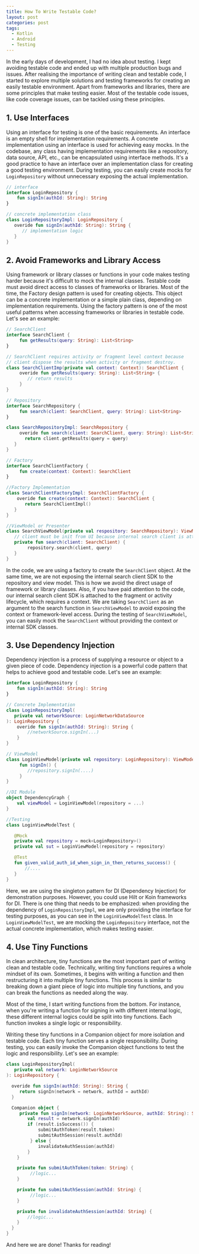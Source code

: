 ```yaml
---
title: How To Write Testable Code?
layout: post
categories: post
tags:
  - Kotlin
  - Android
  - Testing
---
```


In the early days of development, I had no idea about testing. I kept avoiding testable code and ended up with multiple production bugs and issues. After realising the importance of writing clean and testable code, I started to explore multiple solutions and testing frameworks for creating an easily testable environment. Apart from frameworks and libraries, there are some principles that make testing easier. Most of the testable code issues, like code coverage issues, can be tackled using these principles.

## 1. Use Interfaces

Using an interface for testing is one of the basic requirements. An interface is an empty shell for implementation requirements. A concrete implementation using an interface is used for achieving easy mocks. In the codebase, any class having implementation requirements like a repository, data source, API, etc., can be encapsulated using interface methods. It's a good practice to have an interface over an implementation class for creating a good testing environment. During testing, you can easily create mocks for `LoginRepository` without unnecessary exposing the actual implementation.

```kotlin
// interface
interface LoginRepository {
    fun signIn(authId: String): String
}

// concrete implementation class
class LoginRepositoryImpl: LoginRepository {
   overide fun signIn(authId: String): String {
      // implementation logic
   }
}
```


## 2. Avoid Frameworks and Library Access

Using framework or library classes or functions in your code makes testing harder because it's difficult to mock the internal classes. Testable code must avoid direct access to classes of frameworks or libraries. Most of the time, the Factory design pattern is used for creating objects. This object can be a concrete implementation or a simple plain class, depending on implementation requirements. Using the factory pattern is one of the most useful patterns when accessing frameworks or libraries in testable code. Let's see an example:

```kotlin
// SearchClient
interface SearchClient {
     fun getResults(query: String): List<String>
}

// SearchClient requires activity or fragment level context because
// client dispose the results when activity or fragment destroy.
class SearchClientImp(private val context: Context): SearchClient {
     overide fun getResults(query: String): List<String> {
        // return results
     }
}

// Repository
interface SearchRepository {
     fun search(client: SearchClient, query: String): List<String>
}

class SearchRepositoryImpl: SearchRepository {
     overide fun search(client: SearchClient, query: String): List<String> {
       return client.getResults(query = query)
   }
} 

// Factory
interface SearchClientFactory {
     fun create(context: Context): SearchClient
}

//Factory Implementation
class SearchClientFactoryImpl: SearchClientFactory {
    overide fun create(context: Context): SearchClient {
       return SearchClientImpl()
   }
}

//ViewModel or Presenter
class SearchViewModel(private val respository: SearchRepository): ViewModel() {
   // client must be init from UI because internal search client is attached to context.
   private fun search(client: SearchClient) {
        repository.search(client, query)
   }
}
```

In the code, we are using a factory to create the `SearchClient` object. At the same time, we are not exposing the internal search client SDK to the repository and view model. This is how we avoid the direct usage of framework or library classes. Also, if you have paid attention to the code, our internal search client SDK is attached to the fragment or activity lifecycle, which requires a context. We are taking `SearchClient` as an argument to the search function in `SearchViewModel` to avoid exposing the context or framework-level access. During the testing of `SearchViewModel`, you can easily mock the `SearchClient` without providing the context or internal SDK classes.

## 3. Use Dependency Injection

Dependency injection is a process of supplying a resource or object to a given piece of code. Dependency injection is a powerful code pattern that helps to achieve good and testable code. Let's see an example:

```kotlin
interface LoginRepository {
    fun signIn(authId: String): String
}

// Concrete Implementation
class LoginRepositoryImpl(
   private val networkSource: LoginNetworkDataSource
): LoginRepository {
    overide fun signIn(authId: String): String {
        //networkSource.signIn(...)
    }
}

// ViewModel
class LoginViewModel(private val repository: LoginRepository): ViewModel() {
     fun signIn() {
        //repository.signIn(....)
     }
}

//DI Module
object DependencyGraph {
    val viewModel = LoginViewModel(repository = ...)
}

//Testing
class LoginViewModelTest {

   @Mock
   private val repository = mock<LoginRepository>()
   private val sut = LoginViewModel(repository = repository)

   @Test
   fun given_valid_auth_id_when_sign_in_then_returns_success() {
       //....
   }
}
```

Here, we are using the singleton pattern for DI (Dependency Injection) for demonstration purposes. However, you could use Hilt or Koin frameworks for DI. There is one thing that needs to be emphasized: when providing the dependency of `LoginRepositoryImpl`, we are only providing the interface for testing purposes, as you can see in the `LoginViewModelTest` class. In `LoginViewModelTest`, we are mocking the `LoginRepository` interface, not the actual concrete implementation, which makes testing easier.

## 4. Use Tiny Functions

In clean architecture, tiny functions are the most important part of writing clean and testable code. Technically, writing tiny functions requires a whole mindset of its own. Sometimes, it begins with writing a function and then restructuring it into multiple tiny functions. This process is similar to breaking down a giant piece of logic into multiple tiny functions, and you can break the functions as needed along the way.

Most of the time, I start writing functions from the bottom. For instance, when you're writing a function for signing in with different internal logic, these different internal logics could be split into tiny functions. Each function invokes a single logic or responsibility.

Writing these tiny functions in a Companion object for more isolation and testable code. Each tiny function serves a single responsibility. During testing, you can easily invoke the Companion object functions to test the logic and responsibility. Let's see an example:

```kotlin
class LoginRepositoryImpl(
   private val network: LoginNetworkSource
): LoginRepository {

  overide fun signIn(authId: String): String {
     return signIn(network = network, authId = authId)
  }

  Companion object {
     private fun signIn(network: LoginNetworkSource, authId: String): String {
        val result = network.signIn(authId)
        if (result.isSuccess()) {
            submitAuthToken(result.token)
            submitAuthSession(result.authId)
         } else {
            invalidateAuthSession(authId)
        }
    }

    private fun submitAuthToken(token: String) {
         //logic...
    }

    private fun submitAuthSession(authId: String) {
         //logic...
    }

    private fun invalidateAuthSession(authId: String) {
        //logic...
    }
  }
}
```

And here we are done! 
Thanks for reading! 